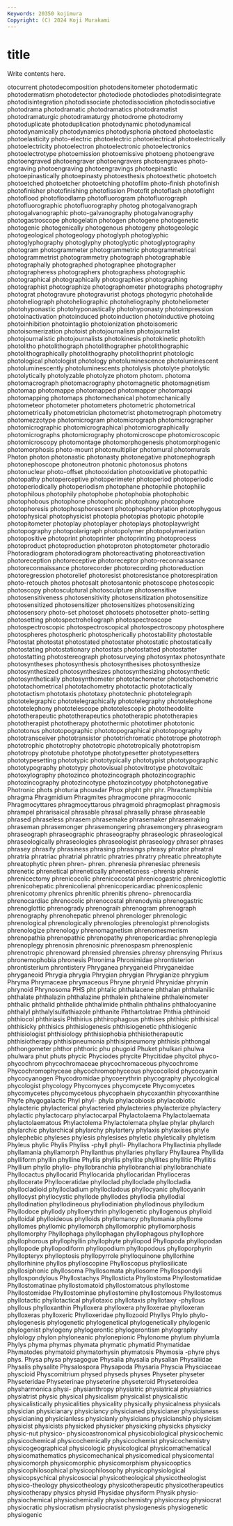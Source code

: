 ```yaml
---
Keywords: 20350 kojimura
Copyright: (C) 2024 Koji Murakami
---
```


# title

Write contents here.



otocurrent photodecomposition photodensitometer photodermatic photodermatism photodetector photodiode
photodiodes photodisintegrate photodisintegration photodissociate photodissociation photodissociative photodrama photodramatic photodramatics photodramatist
photodramaturgic photodramaturgy photodrome photodromy photoduplicate photoduplication photodynamic photodynamical photodynamically photodynamics
photodysphoria photoed photoelastic photoelasticity photo-electric photoelectric photoelectrical photoelectrically photoelectricity photoelectron
photoelectronic photoelectronics photoelectrotype photoemission photoemissive photoeng photoengrave photoengraved photoengraver photoengravers
photoengraves photo-engraving photoengraving photoengravings photoepinastic photoepinastically photoepinasty photoesthesis photoesthetic photoetch
photoetched photoetcher photoetching photofilm photo-finish photofinish photofinisher photofinishing photofission Photofit
photoflash photoflight photoflood photofloodlamp photofluorogram photofluorograph photofluorographic photofluorography photog photogalvanograph
photogalvanographic photo-galvanography photogalvanography photogastroscope photogelatin photogen photogene photogenetic photogenic photogenically
photogenous photogeny photogeologic photogeological photogeology photoglyph photoglyphic photoglyphography photoglyphy photoglyptic
photoglyptography photogram photogrammeter photogrammetric photogrammetrical photogrammetrist photogrammetry photograph photographable photographally
photographed photographee photographer photographeress photographers photographess photographic photographical photographically photographies
photographing photographist photographize photographometer photographs photography photograt photogravure photogravurist photogs
photogyric photohalide photoheliograph photoheliographic photoheliography photoheliometer photohyponastic photohyponastically photohyponasty photoimpression
photoinactivation photoinduced photoinduction photoinductive photoing photoinhibition photointaglio photoionization photoisomeric photoisomerization
photoist photojournalism photojournalist photojournalistic photojournalists photokinesis photokinetic photolith photolitho photolithograph
photolithographer photolithographic photolithographically photolithography photolithoprint photologic photological photologist photology photoluminescence
photoluminescent photoluminescently photoluminescents photolysis photolyte photolytic photolytically photolyzable photolyze photom
photom. photoma photomacrograph photomacrography photomagnetic photomagnetism photomap photomappe photomapped photomapper
photomappi photomapping photomaps photomechanical photomechanically photometeor photometer photometers photometric photometrical
photometrically photometrician photometrist photometrograph photometry photomezzotype photomicrogram photomicrograph photomicrographer photomicrographic
photomicrographical photomicrographically photomicrographs photomicrography photomicroscope photomicroscopic photomicroscopy photomontage photomorphogenesis photomorphogenic
photomorphosis photo-mount photomultiplier photomural photomurals Photon photon photonastic photonasty photonegative
photonephograph photonephoscope photoneutron photonic photonosus photons photonuclear photo-offset photooxidation photooxidative
photopathic photopathy photoperceptive photoperimeter photoperiod photoperiodic photoperiodically photoperiodism photophane photophile
photophilic photophilous photophily photophobe photophobia photophobic photophobous photophone photophonic photophony
photophore photophoresis photophosphorescent photophosphorylation photophygous photophysical photophysicist photopia photopias photopic
photopile photopitometer photoplay photoplayer photoplays photoplaywright photopography photopolarigraph photopolymer photopolymerization
photopositive photoprint photoprinter photoprinting photoprocess photoproduct photoproduction photoproton photoptometer photoradio
Photoradiogram photoradiogram photoreactivating photoreactivation photoreception photoreceptive photoreceptor photo-reconnaissance photoreconnaissance photorecorder
photorecording photoreduction photoregression photorelief photoresist photoresistance photorespiration photo-retouch photos photosalt
photosantonic photoscope photoscopic photoscopy photosculptural photosculpture photosensitive photosensitiveness photosensitivity photosensitization
photosensitize photosensitized photosensitizer photosensitizes photosensitizing photosensory photo-set photoset photosets photosetter
photo-setting photosetting photospectroheliograph photospectroscope photospectroscopic photospectroscopical photospectroscopy photosphere photospheres photospheric
photospherically photostability photostable Photostat photostat photostated photostater photostatic photostatically photostating
photostationary photostats photostatted photostatter photostatting photostereograph photosurveying photosyntax photosynthate photosyntheses
photosynthesis photosynthesises photosynthesize photosynthesized photosynthesizes photosynthesizing photosynthetic photosynthetically photosynthometer phototachometer
phototachometric phototachometrical phototachometry phototactic phototactically phototactism phototaxis phototaxy phototechnic phototelegraph
phototelegraphic phototelegraphically phototelegraphy phototelephone phototelephony phototelescope phototelescopic phototheodolite phototherapeutic phototherapeutics
phototherapic phototherapies phototherapist phototherapy photothermic phototimer phototonic phototonus phototopographic phototopographical
phototopography phototransceiver phototransistor phototrichromatic phototrope phototroph phototrophic phototrophy phototropic phototropically
phototropism phototropy phototube phototype phototypesetter phototypesetters phototypesetting phototypic phototypically phototypist
phototypographic phototypography phototypy photovisual photovitrotype photovoltaic photoxylography photozinco photozincograph photozincographic
photozincography photozincotype photozincotypy photphotonegative Photronic phots photuria phousdar Phox phpht
phr phr. Phractamphibia phragma Phragmidium Phragmites phragmocone phragmoconic Phragmocyttares phragmocyttarous
phragmoid phragmoplast phragmosis phrampel phrarisaical phrasable phrasal phrasally phrase phraseable
phrased phraseless phrasem phrasemake phrasemaker phrasemaking phraseman phrasemonger phrasemongering phrasemongery
phraseogram phraseograph phraseographic phraseography phraseologic phraseological phraseologically phraseologies phraseologist phraseology
phraser phrases phrasey phrasify phrasiness phrasing phrasings phrasy phrator phratral
phratria phratriac phratrial phratric phratries phratry phreatic phreatophyte phreatophytic phren
phren- phren. phrenesia phrenesiac phrenesis phrenetic phrenetical phrenetically phreneticness -phrenia
phrenic phrenicectomy phrenicocolic phrenicocostal phrenicogastric phrenicoglottic phrenicohepatic phrenicolienal phrenicopericardiac phrenicosplenic
phrenicotomy phrenics phrenitic phrenitis phreno- phrenocardia phrenocardiac phrenocolic phrenocostal phrenodynia
phrenogastric phrenoglottic phrenogrady phrenograih phrenogram phrenograph phrenography phrenohepatic phrenol phrenologer
phrenologic phrenological phrenologically phrenologies phrenologist phrenologists phrenologize phrenology phrenomagnetism phrenomesmerism
phrenopathia phrenopathic phrenopathy phrenopericardiac phrenoplegia phrenoplegy phrenosin phrenosinic phrenospasm phrenosplenic
phrenotropic phrenoward phrensied phrensies phrensy phrensying Phrixus phronemophobia phronesis Phronima
Phronimidae phrontisterion phrontisterium phrontistery Phryganea phryganeid Phryganeidae phryganeoid Phrygia phrygia
Phrygian phrygian Phrygianize phrygium Phryma Phrymaceae phrymaceous Phryne phrynid Phrynidae
phrynin phrynoid Phrynosoma PHS pht phtalic phthalacene phthalan phthalanilic phthalate
phthalazin phthalazine phthalein phthaleine phthaleinometer phthalic phthalid phthalide phthalimide phthalin
phthalins phthalocyanine phthalyl phthalylsulfathiazole phthanite Phthartolatrae Phthia phthinoid phthiocol phthiriasis
Phthirius phthirophagous phthises phthisic phthisical phthisicky phthisics phthisiogenesis phthisiogenetic phthisiogenic
phthisiologist phthisiology phthisiophobia phthisiotherapeutic phthisiotherapy phthisipneumonia phthisipneumony phthisis phthongal phthongometer
phthor phthoric phu phugoid Phuket phulkari phulwa phulwara phut phuts
phycic Phyciodes phycite Phycitidae phycitol phyco- phycochrom phycochromaceae phycochromaceous phycochrome
Phycochromophyceae phycochromophyceous phycocolloid phycocyanin phycocyanogen Phycodromidae phycoerythrin phycography phycological phycologist
phycology Phycomyces phycomycete Phycomycetes phycomycetes phycomycetous phycophaein phycoxanthin phycoxanthine Phyfe
phygogalactic Phyl phyl- phyla phylacobiosis phylacobiotic phylacteric phylacterical phylacteried phylacteries
phylacterize phylactery phylactic phylactocarp phylactocarpal Phylactolaema Phylactolaemata phylactolaematous Phylactolema Phylactolemata
phylae phylar phylarch phylarchic phylarchical phylarchy phylartery phylaxis phylaxises phyle
phylephebic phyleses phylesis phylesises phyletic phyletically phyletism Phyleus phylic Phylis
Phyliss -phyll phyll- Phyllachora Phyllactinia phyllade phyllamania phyllamorph Phyllanthus phyllaries
phyllary Phyllaurea Phyllida phylliform phyllin phylline Phyllis phyllis phyllite phyllites
phyllitic Phyllitis Phyllium phyllo phyllo- phyllobranchia phyllobranchial phyllobranchiate Phyllocactus phyllocarid
Phyllocarida phyllocaridan Phylloceras phyllocerate Phylloceratidae phylloclad phylloclade phyllocladia phyllocladioid phyllocladium
phyllocladous phyllocyanic phyllocyanin phyllocyst phyllocystic phyllode phyllodes phyllodia phyllodial phyllodination
phyllodineous phyllodiniation phyllodinous phyllodium Phyllodoce phyllody phylloerythrin phyllogenetic phyllogenous phylloid
phylloidal phylloideous phylloids phyllomancy phyllomania phyllome phyllomes phyllomic phyllomorph phyllomorphic
phyllomorphosis phyllomorphy Phyllophaga phyllophagan phyllophagous phyllophore phyllophorous phyllophyllin phyllophyte phyllopod
Phyllopoda phyllopodan phyllopode phyllopodiform phyllopodium phyllopodous phylloporphyrin Phyllopteryx phylloptosis phyllopyrrole
phylloquinone phyllorhine phyllorhinine phyllos phylloscopine Phylloscopus phyllosilicate phyllosiphonic phyllosoma Phyllosomata
phyllosome Phyllospondyli phyllospondylous Phyllostachys Phyllosticta Phyllostoma Phyllostomatidae Phyllostomatinae phyllostomatoid phyllostomatous
phyllostome Phyllostomidae Phyllostominae phyllostomine phyllostomous Phyllostomus phyllotactic phyllotactical phyllotaxic phyllotaxis
phyllotaxy -phyllous phyllous phylloxanthin Phylloxera phylloxera phylloxerae phylloxeran phylloxeras phylloxeric
Phylloxeridae phyllozooid Phyllys Phylo phylo- phylogenesis phylogenetic phylogenetical phylogenetically phylogenic
phylogenist phylogeny phylogerontic phylogerontism phylography phylology phylon phyloneanic phylonepionic Phylonome
phylum phylumla Phylys phyma phymas phymata phymatic phymatid Phymatidae Phymatodes
phymatoid phymatorhysin phymatosis Phymosia -phyre phys phys. Physa physa physagogue
Physalia physalia physalian Physaliidae Physalis physalite Physalospora Physapoda Physaria Physcia
Physciaceae physcioid Physcomitrium physed physeds physes Physeter physeter Physeteridae Physeterinae
physeterine physeteroid Physeteroidea physharmonica physi- physianthropy physiatric physiatrical physiatrics physiatrist
physic physical physicalism physicalist physicalistic physicalistically physicalities physicality physically physicalness
physicals physician physicianary physiciancy physicianed physicianer physicianess physicianing physicianless physicianly
physicians physicianship physicism physicist physicists physicked physicker physicking physicks physicky
physic-nut physico- physicoastronomical physicobiological physicochemic physicochemical physicochemically physicochemist physicochemistry physicogeographical
physicologic physicological physicomathematical physicomathematics physicomechanical physicomedical physicomental physicomorph physicomorphic physicomorphism
physicooptics physicophilosophical physicophilosophy physicophysiological physicopsychical physicosocial physicotheological physicotheologist physico-theology physicotheology
physicotherapeutic physicotherapeutics physicotherapy physics physid Physidae physiform Physik physio- physiochemical
physiochemically physiochemistry physiocracy physiocrat physiocratic physiocratism physiocratist physiogenesis physiogenetic physiogenic
